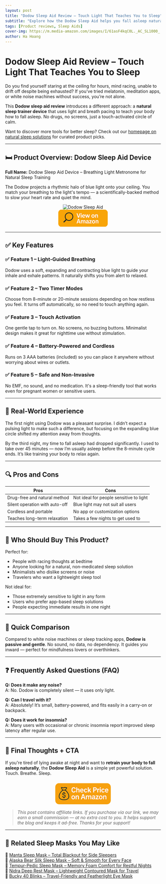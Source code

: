 ```yaml
---
layout: post
title: "Dodow Sleep Aid Review – Touch Light That Teaches You to Sleep"
subtitle: "Explore how the Dodow Sleep Aid helps you fall asleep naturally through guided breathing and pulsing light."
tags: [Product reviews, Sleep Aids]
cover-img: https://m.media-amazon.com/images/I/61asF4kqC0L._AC_SL1000_.jpg
author: Ha Hoang
---
```


# Dodow Sleep Aid Review – Touch Light That Teaches You to Sleep

Do you find yourself staring at the ceiling for hours, mind racing, unable to drift off despite being exhausted? If you’ve tried melatonin, meditation apps, or white noise machines without success, you’re not alone.

This **Dodow sleep aid review** introduces a different approach: a **natural sleep trainer device** that uses light and breath pacing to teach your body how to fall asleep. No drugs, no screens, just a touch-activated circle of calm.

Want to discover more tools for better sleep? Check out our [homepage on natural sleep solutions](/) for curated product picks.

---

## 🛏️ Product Overview: Dodow Sleep Aid Device

**Full Name:** Dodow Sleep Aid Device – Breathing Light Metronome for Natural Sleep Training

The Dodow projects a rhythmic halo of blue light onto your ceiling. You match your breathing to the light's tempo — a scientifically-backed method to slow your heart rate and quiet the mind.

<div style="text-align:center;">
  <img src="https://m.media-amazon.com/images/I/61asF4kqC0L._AC_SL1000_.jpg" alt="Dodow Sleep Aid" style="width:400px; height:auto;"/>
</div>

<div style="text-align:center;">
  <a href="https://www.amazon.com/Dodow-Device-150-000-Falling-Asleep/dp/B07CGD8NTX?tag=havan00e-20" target="_blank" rel="nofollow sponsored noopener">
    <img src="/assets/img/view.png" alt="View on Amazon" style="width:160px; height:auto;"/>
  </a>
</div>

---

## ✅ Key Features

### ✅ Feature 1 – Light-Guided Breathing  
Dodow uses a soft, expanding and contracting blue light to guide your inhale and exhale patterns. It naturally shifts you from alert to relaxed.

### ✅ Feature 2 – Two Timer Modes  
Choose from 8-minute or 20-minute sessions depending on how restless you feel. It turns off automatically, so no need to touch anything again.

### ✅ Feature 3 – Touch Activation  
One gentle tap to turn on. No screens, no buzzing buttons. Minimalist design makes it great for nighttime use without stimulation.

### ✅ Feature 4 – Battery-Powered and Cordless  
Runs on 3 AAA batteries (included) so you can place it anywhere without worrying about wires or outlets.

### ✅ Feature 5 – Safe and Non-Invasive  
No EMF, no sound, and no medication. It's a sleep-friendly tool that works even for pregnant women or sensitive users.

---

## 💬 Real-World Experience

The first night using Dodow was a pleasant surprise. I didn’t expect a pulsing light to make such a difference, but focusing on the expanding blue circle shifted my attention away from thoughts.

By the third night, my time to fall asleep had dropped significantly. I used to take over 45 minutes — now I’m usually asleep before the 8-minute cycle ends. It’s like training your body to relax again.

---

## 🔍 Pros and Cons

| Pros | Cons |
|------|------|
| Drug-free and natural method | Not ideal for people sensitive to light |
| Silent operation with auto-off | Blue light may not suit all users |
| Cordless and portable | No app or customization options |
| Teaches long-term relaxation | Takes a few nights to get used to |

---

## 👥 Who Should Buy This Product?

Perfect for:

- People with racing thoughts at bedtime  
- Anyone looking for a natural, non-medicated sleep solution  
- Minimalists who dislike screens or noise  
- Travelers who want a lightweight sleep tool

Not ideal for:

- Those extremely sensitive to light in any form  
- Users who prefer app-based sleep solutions  
- People expecting immediate results in one night

---

## 🔄 Quick Comparison

Compared to white noise machines or sleep tracking apps, **Dodow is passive and gentle**. No sound, no data, no dependency. It guides you inward — perfect for mindfulness lovers or overthinkers.

---

## ❓ Frequently Asked Questions (FAQ)

**Q: Does it make any noise?**  
A: No. Dodow is completely silent — it uses only light.

**Q: Can I travel with it?**  
A: Absolutely! It’s small, battery-powered, and fits easily in a carry-on or backpack.

**Q: Does it work for insomnia?**  
A: Many users with occasional or chronic insomnia report improved sleep latency after regular use.

---

## 🎯 Final Thoughts + CTA

If you're tired of lying awake at night and want to **retrain your body to fall asleep naturally**, the **Dodow Sleep Aid** is a simple yet powerful solution. Touch. Breathe. Sleep.

<div style="text-align:center;">
  <a href="https://www.amazon.com/Dodow-Device-150-000-Falling-Asleep/dp/B07CGD8NTX?tag=havan00e-20" target="_blank" rel="nofollow sponsored noopener">
    <img src="/assets/img/checkprice.png" alt="Check Price on Amazon" style="width:180px; height:auto; margin-top:10px;"/>
  </a>
</div>

> *This post contains affiliate links. If you purchase via our link, we may earn a small commission — at no extra cost to you. It helps support the blog and keeps it ad-free. Thanks for your support!*

---

## 🧾 Related Sleep Masks You May Like

<ul style="list-style: none; padding-left: 0;">
  <li>🔗 <a href="/2025-05-13-manta-sleep-mask-review/">Manta Sleep Mask – Total Blackout for Side Sleepers</a></li>
  <li>🔗 <a href="/2025-05-14-alaska-bear-silk-sleep-mask-review/">Alaska Bear Silk Sleep Mask – Soft & Smooth for Every Face</a></li>
  <li>🔗 <a href="/2025-05-14-tempur-pedic-sleep-mask-review/">Tempur-Pedic Sleep Mask – Memory Foam Comfort for Restful Nights</a></li>
  <li>🔗 <a href="/2025-05-14-nidra-sleep-mask-review/">Nidra Deep Rest Mask – Lightweight Contoured Mask for Travel</a></li>
  <li>🔗 <a href="/2025-05-14-bucky-40-blinks-review/">Bucky 40 Blinks – Travel-Friendly and Featherlight Eye Mask</a></li>
</ul>

